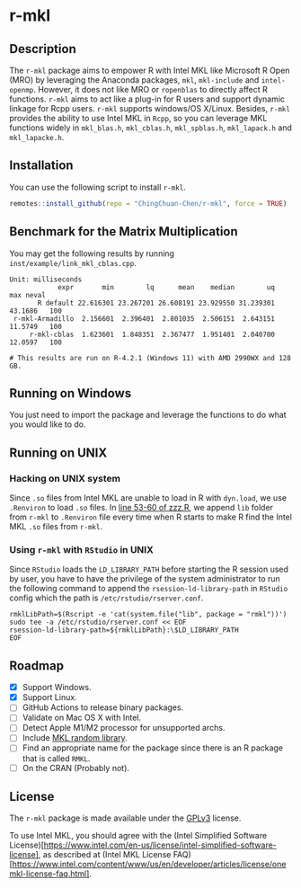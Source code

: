 # r-mkl

## Description

The `r-mkl` package aims to empower R with Intel MKL like Microsoft R Open (MRO) by leveraging the Anaconda packages, `mkl`, `mkl-include` and `intel-openmp`. However, it does not like MRO or `ropenblas` to directly affect R functions. `r-mkl` aims to act like a plug-in for R users and support dynamic linkage for Rcpp users. `r-mkl` supports windows/OS X/Linux. Besides, `r-mkl` provides the ability to use Intel MKL in `Rcpp`, so you can leverage MKL functions widely in `mkl_blas.h`, `mkl_cblas.h`, `mkl_spblas.h`, `mkl_lapack.h` and `mkl_lapacke.h`.

## Installation

You can use the following script to install `r-mkl`.

```r
remotes::install_github(repo = "ChingChuan-Chen/r-mkl", force = TRUE)
```

## Benchmark for the Matrix Multiplication

You may get the following results by running `inst/example/link_mkl_cblas.cpp`.

```
Unit: milliseconds
            expr       min        lq      mean    median        uq     max neval
       R default 22.616301 23.267201 26.608191 23.929550 31.239301 43.1686   100
 r-mkl-Armadillo  2.156601  2.396401  2.801035  2.506151  2.643151 11.5749   100
     r-mkl-cblas  1.623601  1.848351  2.367477  1.951401  2.040700 12.0597   100
   
# This results are run on R-4.2.1 (Windows 11) with AMD 2990WX and 128 GB.
```

## Running on Windows

You just need to import the package and leverage the functions to do what you would like to do.

## Running on UNIX

### Hacking on UNIX system

Since `.so` files from Intel MKL are unable to load in R with `dyn.load`, we use `.Renviron` to load `.so` files. In [line 53-60 of zzz.R](https://github.com/ChingChuan-Chen/r-mkl/blob/main/R/zzz.R#L53-L60), we append `lib` folder from `r-mkl` to `.Renviron` file every time when R starts to make R find the Intel MKL `.so` files from `r-mkl`.

### Using `r-mkl` with `RStudio` in UNIX

Since `RStudio` loads the `LD_LIBRARY_PATH` before starting the R session used by user, you have to have the privilege of the system administrator to run the following command to append the `rsession-ld-library-path` in `RStudio` config which the path is `/etc/rstudio/rserver.conf`.

```shell
rmklLibPath=$(Rscript -e 'cat(system.file("lib", package = "rmkl"))')
sudo tee -a /etc/rstudio/rserver.conf << EOF
rsession-ld-library-path=${rmklLibPath}:\$LD_LIBRARY_PATH
EOF
```

## Roadmap

- [x] Support Windows.
- [x] Support Linux.
- [ ] GitHub Actions to release binary packages.
- [ ] Validate on Mac OS X with Intel.
- [ ] Detect Apple M1/M2 processor for unsupported archs.
- [ ] Include [MKL random library](https://anaconda.org/conda-forge/mkl_random).
- [ ] Find an appropriate name for the package since there is an R package that is called `RMKL`.
- [ ] On the CRAN (Probably not).

## License

The `r-mkl` package is made available under the [GPLv3](https://www.gnu.org/licenses/gpl-3.0.html) license.

To use Intel MKL, you should agree with the (Intel Simplified Software License)[https://www.intel.com/en-us/license/intel-simplified-software-license], as described at (Intel MKL License FAQ)[https://www.intel.com/content/www/us/en/developer/articles/license/onemkl-license-faq.html].
